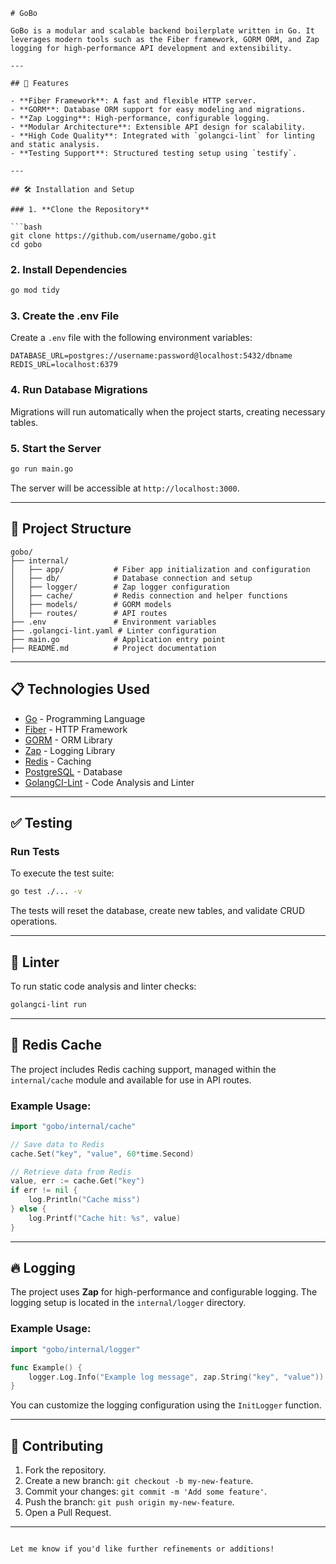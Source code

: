 ````plaintext
# GoBo

GoBo is a modular and scalable backend boilerplate written in Go. It leverages modern tools such as the Fiber framework, GORM ORM, and Zap logging for high-performance API development and extensibility.

---

## 🚀 Features

- **Fiber Framework**: A fast and flexible HTTP server.
- **GORM**: Database ORM support for easy modeling and migrations.
- **Zap Logging**: High-performance, configurable logging.
- **Modular Architecture**: Extensible API design for scalability.
- **High Code Quality**: Integrated with `golangci-lint` for linting and static analysis.
- **Testing Support**: Structured testing setup using `testify`.

---

## 🛠️ Installation and Setup

### 1. **Clone the Repository**

```bash
git clone https://github.com/username/gobo.git
cd gobo
````

### 2. **Install Dependencies**

```bash
go mod tidy
```

### 3. **Create the .env File**

Create a `.env` file with the following environment variables:

```plaintext
DATABASE_URL=postgres://username:password@localhost:5432/dbname
REDIS_URL=localhost:6379
```

### 4. **Run Database Migrations**

Migrations will run automatically when the project starts, creating necessary tables.

### 5. **Start the Server**

```bash
go run main.go
```

The server will be accessible at `http://localhost:3000`.

---

## 📂 Project Structure

```
gobo/
├── internal/
│   ├── app/           # Fiber app initialization and configuration
│   ├── db/            # Database connection and setup
│   ├── logger/        # Zap logger configuration
│   ├── cache/         # Redis connection and helper functions
│   ├── models/        # GORM models
│   ├── routes/        # API routes
├── .env               # Environment variables
├── .golangci-lint.yaml # Linter configuration
├── main.go            # Application entry point
├── README.md          # Project documentation
```

---

## 📋 Technologies Used

- [Go](https://go.dev/) - Programming Language
- [Fiber](https://gofiber.io/) - HTTP Framework
- [GORM](https://gorm.io/) - ORM Library
- [Zap](https://github.com/uber-go/zap) - Logging Library
- [Redis](https://redis.io/) - Caching
- [PostgreSQL](https://www.postgresql.org/) - Database
- [GolangCI-Lint](https://golangci-lint.run/) - Code Analysis and Linter

---

## ✅ Testing

### Run Tests

To execute the test suite:

```bash
go test ./... -v
```

The tests will reset the database, create new tables, and validate CRUD operations.

---

## 🔧 Linter

To run static code analysis and linter checks:

```bash
golangci-lint run
```

---

## 🔧 Redis Cache

The project includes Redis caching support, managed within the `internal/cache` module and available for use in API routes.

### Example Usage:

```go
import "gobo/internal/cache"

// Save data to Redis
cache.Set("key", "value", 60*time.Second)

// Retrieve data from Redis
value, err := cache.Get("key")
if err != nil {
    log.Println("Cache miss")
} else {
    log.Printf("Cache hit: %s", value)
}
```

---

## 🔥 Logging

The project uses **Zap** for high-performance and configurable logging. The logging setup is located in the `internal/logger` directory.

### Example Usage:

```go
import "gobo/internal/logger"

func Example() {
    logger.Log.Info("Example log message", zap.String("key", "value"))
}
```

You can customize the logging configuration using the `InitLogger` function.

---

## 🤝 Contributing

1. Fork the repository.
2. Create a new branch: `git checkout -b my-new-feature`.
3. Commit your changes: `git commit -m 'Add some feature'`.
4. Push the branch: `git push origin my-new-feature`.
5. Open a Pull Request.

---

```

Let me know if you'd like further refinements or additions!
```
